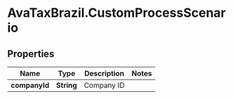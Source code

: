 # AvaTaxBrazil.CustomProcessScenario

## Properties
Name | Type | Description | Notes
------------ | ------------- | ------------- | -------------
**companyId** | **String** | Company ID | 


